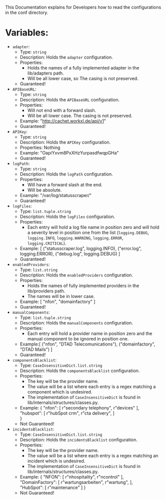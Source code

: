 This Documentation explains for Developers how to read the configurations in the conf directory.

# Variables:

- `adapter`:
    - Type: `string`
    - Description: Holds the `adapter` configuration.
    - Properties:
        - Holds the names of a fully implemented adapter in the lib/adapters path.
        - Will be all lower case, so The casing is not preserved.
    - Guaranteed!
- `APIBaseURL`:
    - Type: `string`
    - Description: Holds the `APIBaseURL` configuration.
    - Properties:
        - Will not end with a forward slash.
        - Will be all lower case. The casing is not preserved.
    - Example: "http://cachet.workxl.de/api/v1"
    - Guaranteed!
- `APIKey`:
    - Type: `string`
    - Description: Holds the `APIKey` configuration.
    - Properties: Nothing
    - Example: "OapiYxvm8PxXHzYurpasdfwqpGHa"
    - Guaranteed!
- `logPath`:
    - Type: `string`
    - Description: Holds the `logPath` configuration.
    - Properties:
        - Will have a forward slash at the end.
        - Will be absolute.
    - Example: "/var/log/statusscraper/"
    - Guaranteed!
- `logFiles`:
    - Type: `list.tuple.string`
    - Description: Holds the `logFiles` configuration.
    - Properties:
        - Each entry will hold a log file name in position zero and will hold a severity level in position one from the
          list (`logging.DEBUG`, `logging.INFO`, `logging.WARNING`, `logging.ERROR`, `logging.CRITICAL`).
    - Example: [
                   ("statusscraper.log", logging.INFO),
                   ("error.log", logging.ERROR),
                   ("debug.log", logging.DEBUG)
               ]
    - Guaranteed!
- `enabledProviders`:
    - Type: `list.string`
    - Description: Holds the `enabledProviders` configuration.
    - Properties:
        - Holds the names of fully implemented providers in the lib/providers path.
        - The names will be in lower case.
    - Example: [
                   "nfon",
                   "domainfactory"
               ]
    - Guaranteed!
- `manualComponents`:
    - Type: `list.tuple.string`
    - Description: Holds the `manualComponents` configuration.
    - Properties:
        - Each entry will hold a provider name in position zero and the manual component to be ignored in position one.
    - Example:[
                  ("nfon", "DTAD Telecomunications"),
                  ("domainfactory", "DTAD Mails")
              ]
    - Guaranteed!
- `componentsBlacklist`:
    - Type: `CaseInsensitiveDict.list.string`
    - Description: Holds the `componentsBlacklist` configuration.
    - Properties:
        - The key will be the provider name.
        - The value will be a list where each entry is a regex matching a component which is undesired.
        - The implementation of `CaseInsensitiveDict` is found in lib/internals/structures/classes.py.
    - Example: {
                   "nfon": [
                       r"secondary telephony",
                       r"devices"
                   ],       
                   "hubspot": [
                       r"hubSpot crm",
                       r"cta delivery",
                   ]       
               }
    - Not Guaranteed!
- `incidentsBlacklist`:
    - Type: `CaseInsensitiveDict.list.string`
    - Description: Holds the `incidentsBlacklist` configuration.
    - Properties:
        - The key will be the provider name.
        - The value will be a list where each entry is a regex matching an incident which is undesired.
        - The implementation of `CaseInsensitiveDict` is found in lib/internals/structures/classes.py.
    - Example: {
                   "NFON": [
                       r"nhospitality",
                       r"ncontrol"
                   ],       
                   "DomainFactory": [
                       r"wartungsarbeiten",
                       r"wartung",
                   ],       
                   "HubSpot": [
                       r"maintenance"
                   ]
               }
    - Not Guaranteed!
